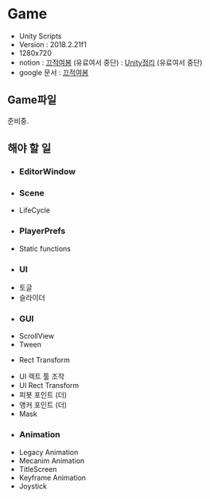 # Game
- Unity Scripts
- Version : 2018.2.21f1
- 1280x720
- notion      : [끄적여봄](https://www.notion.so/until-4-20-21-40-491d586d1f31445ba3906372ba3ff61e) (유료여서 중단)
            : [Unity정리](https://www.notion.so/Unity-34ef117d38de48a8bdddfede1b2ad9b8) (유료여서 중단)
- google 문서 : [끄적여봄](https://docs.google.com/document/d/1fYwzi-WAzHFp9DKAhanzCG9IU-MZUK3upFgZOJJQz_U/edit?usp=sharing)

## Game파일
준비중.

## 해야 할 일

+ ### EditorWindow

+ ### Scene
- LifeCycle

+ ### PlayerPrefs
- Static functions

+ ### UI
- 토글
- 슬라이더

+ ### GUI
- ScrollView
- Tween


+ Rect Transform
- UI 렉트 툴 조작
- UI Rect Transform
- 피봇 포인트 (더)
- 앵커 포인트 (더)
- Mask

+ ### Animation
- Legacy Animation
- Mecanim Animation
- TitleScreen
- Keyframe Animation
- Joystick


